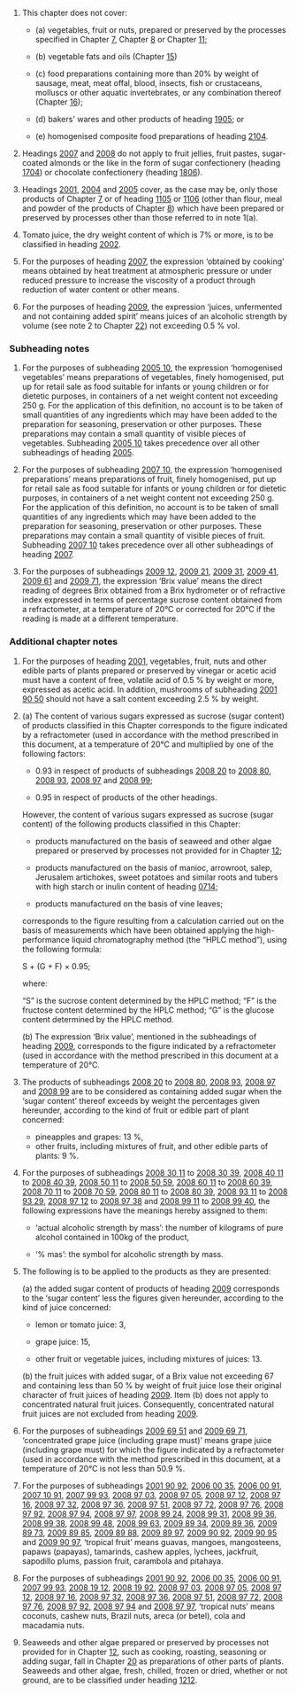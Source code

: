1. This chapter does not cover:

    - (a) vegetables, fruit or nuts, prepared or preserved by the processes specified in Chapter [7](/chapters/07), Chapter [8](/chapters/08) or Chapter [11](/chapters/11);

    - (b) vegetable fats and oils (Chapter [15](/chapters/15))

    - (c) food preparations containing more than 20% by weight of sausage, meat, meat offal, blood, insects, fish or crustaceans, molluscs or other aquatic invertebrates, or any combination thereof (Chapter [16](/chapters/16));

    - (d) bakers' wares and other products of heading [1905](/headings/1905); or

    - (e) homogenised composite food preparations of heading [2104](/headings/2104).

2. Headings [2007](/headings/2007) and [2008](/headings/2008) do not apply to fruit jellies, fruit pastes, sugar-coated almonds or the like in the form of sugar confectionery (heading [1704](/headings/1704)) or chocolate confectionery (heading [1806](/headings/1806)).

3. Headings [2001](/headings/2001), [2004](/headings/2004) and [2005](/headings/2005) cover, as the case may be, only those products of Chapter [7](/chapters/07) or of heading [1105](/headings/1105) or [1106](/headings/1106) (other than flour, meal and powder of the products of Chapter [8](/chapters/08)) which have been prepared or preserved by processes other than those referred to in note 1(a).

4. Tomato juice, the dry weight content of which is 7% or more, is to be classified in heading [2002](/headings/2002).

5. For the purposes of heading [2007](/headings/2007), the expression ‘obtained by cooking’ means obtained by heat treatment at atmospheric pressure or under reduced pressure to increase the viscosity of a product through reduction of water content or other means.

6. For the purposes of heading [2009](/headings/2009), the expression ‘juices, unfermented and not containing added spirit’ means juices of an alcoholic strength by volume (see note 2 to Chapter [22](/chapters/22)) not exceeding 0.5 % vol.

### Subheading notes

1. For the purposes of subheading [2005 10](/subheadings/2005100000-80), the expression ‘homogenised vegetables’ means preparations of vegetables, finely homogenised, put up for retail sale as food suitable for infants or young children or for dietetic purposes, in containers of a net weight content not exceeding 250 g. For the application of this definition, no account is to be taken of small quantities of any ingredients which may have been added to the preparation for seasoning, preservation or other purposes. These preparations may contain a small quantity of visible pieces of vegetables. Subheading [2005 10](/subheadings/2005100000-80) takes precedence over all other subheadings of heading [2005](/headings/2005).

2. For the purposes of subheading [2007 10](/subheadings/2007100000-80), the expression ‘homogenised preparations’ means preparations of fruit, finely homogenised, put up for retail sale as food suitable for infants or young children or for dietetic purposes, in containers of a net weight content not exceeding 250 g. For the application of this definition, no account is to be taken of small quantities of any ingredients which may have been added to the preparation for seasoning, preservation or other purposes. These preparations may contain a small quantity of visible pieces of fruit. Subheading [2007 10](/subheadings/2007100000-80) takes precedence over all other subheadings of heading [2007](/headings/2007).

3. For the purposes of subheadings [2009 12](/subheadings/2009120000-80), [2009 21](/subheadings/2009210000-80), [2009 31](/subheadings/2009310000-80), [2009 41](/subheadings/2009410000-80), [2009 61](/subheadings/2009610000-80) and [2009 71](/subheadings/2009710000-80), the expression ‘Brix value’ means the direct reading of degrees Brix obtained from a Brix hydrometer or of refractive index expressed in terms of percentage sucrose content obtained from a refractometer, at a temperature of 20°C or corrected for 20°C if the reading is made at a different temperature.

### Additional chapter notes

1. For the purposes of heading [2001](/headings/2001), vegetables, fruit, nuts and other edible parts of plants prepared or preserved by vinegar or acetic acid must have a content of free, volatile acid of 0.5 % by weight or more, expressed as acetic acid. In addition, mushrooms of subheading [2001 90 50](/subheadings/2001905000-80) should not have a salt content exceeding 2.5 % by weight.

2. (a) The content of various sugars expressed as sucrose (sugar content) of products classified in this Chapter corresponds to the figure indicated by a refractometer (used in accordance with the method prescribed in this document, at a temperature of 20°C and multiplied by one of the following factors:

    - 0.93 in respect of products of subheadings [2008 20](/subheadings/2008200000-80) to [2008 80](/subheadings/2008800000-80), [2008 93](/subheadings/2008930000-80), [2008 97](/subheadings/2008970000-80) and [2008 99](/subheadings/2008990000-80);
    
    - 0.95 in respect of products of the other headings.
    
    However, the content of various sugars expressed as sucrose (sugar content) of the following products classified in this Chapter:
    
    - products manufactured on the basis of seaweed and other algae prepared or preserved by processes not provided for in Chapter [12](/chapters/12);
    
    - products manufactured on the basis of manioc, arrowroot, salep, Jerusalem artichokes, sweet potatoes and similar roots and tubers with high starch or inulin content of heading [0714](/headings/0714);
    
    - products manufactured on the basis of vine leaves; 
    
    corresponds to the figure resulting from a calculation carried out on the basis of measurements which have been obtained applying the high-performance liquid chromatography method (the “HPLC method”), using the following formula:
    
    S + (G + F) × 0.95;
    
    where:
    
    “S” is the sucrose content determined by the HPLC method;
    “F” is the fructose content determined by the HPLC method;
    “G” is the glucose content determined by the HPLC method.
    
    (b) The expression ‘Brix value’, mentioned in the subheadings of heading [2009](/headings/2009), corresponds to the figure indicated by a refractometer (used in accordance with the method prescribed in this document at a temperature of 20°C.

3. The products of subheadings [2008 20](/subheadings/2008200000-80) to [2008 80](/subheadings/2008800000-80), [2008 93](/subheadings/2008930000-80), [2008 97](/subheadings/2008970000-80) and [2008 99](/subheadings/2008990000-80) are to be considered as containing added sugar when the ‘sugar content’ thereof exceeds by weight the percentages given hereunder, according to the kind of fruit or edible part of plant concerned:

   - pineapples and grapes: 13 %,
   - other fruits, including mixtures of fruit, and other edible parts of plants: 9 %.

4. For the purposes of subheadings [2008 30 11](/commodities/2008301100) to [2008 30 39](/commodities/2008303900), [2008 40 11](/commodities/2008401100) to [2008 40 39](/commodities/2008403900), [2008 50 11](/commodities/2008501100) to [2008 50 59](/commodities/2008505900), [2008 60 11](/commodities/2008601100) to [2008 60 39](/subheadings/2008603900-80), [2008 70 11](/commodities/2008701100) to [2008 70 59](/commodities/2008705900), [2008 80 11](/commodities/2008801100) to [2008 80 39](/commodities/2008803900), [2008 93 11](/commodities/2008931100) to [2008 93 29](/commodities/2008932900), [2008 97 12](/subheadings/2008971200-80) to [2008 97 38](/subheadings/2008973800-80) and [2008 99 11](/commodities/2008991100) to [2008 99 40](/subheadings/2008994000-80), the following expressions have the meanings
hereby assigned to them:

    - ‘actual alcoholic strength by mass’: the number of kilograms of pure alcohol contained in 100kg of the
    product,
    
    - ‘% mas’: the symbol for alcoholic strength by mass.

5. The following is to be applied to the products as they are presented:

    (a) the added sugar content of products of heading [2009](/headings/2009) corresponds to the ‘sugar content’ less the figures given hereunder, according to the kind of juice concerned:
    
    - lemon or tomato juice: 3,
    
    - grape juice: 15,
    
    - other fruit or vegetable juices, including mixtures of juices: 13.

    (b) the fruit juices with added sugar, of a Brix value not exceeding 67 and containing less than 50 % by weight of fruit juice lose their original character of fruit juices of heading [2009](/headings/2009). Item (b) does not apply to concentrated natural fruit juices. Consequently, concentrated natural fruit juices are not excluded from heading [2009](/headings/2009).

6. For the purposes of subheadings [2009 69 51](/subheadings/2009695100-80) and [2009 69 71](/commodities/2009697100), ‘concentrated grape juice (including grape must)’ means grape juice (including grape must) for which the figure indicated by a refractometer (used in accordance with the method prescribed in this document, at a temperature of 20°C is not less than 50.9 %.

7. For the purposes of subheadings [2001 90 92](/subheadings/2001909200-80), [2006 00 35](/commodities/2006003500), [2006 00 91](/commodities/2006009100), [2007 10 91](/commodities/2007109100), [2007 99 93](/subheadings/2007999300-80), [2008 97 03](/commodities/2008970300), [2008 97 05](/commodities/2008970500), [2008 97 12](/subheadings/2008971200-80), [2008 97 16](/subheadings/2008971600-80), [2008 97 32](/subheadings/2008973200-80), [2008 97 36](/subheadings/2008973600-80), [2008 97 51](/subheadings/2008975100-80), [2008 97 72](/subheadings/2008977200-80), [2008 97 76](/subheadings/2008977600-80), [2008 97 92](/subheadings/2008979200-80), [2008 97 94](/subheadings/2008979400-80), [2008 97 97](/subheadings/2008979700-80), [2008 99 24](/commodities/2008992400), [2008 99 31](/commodities/2008993100), [2008 99 36](/commodities/2008993600), [2008 99 38](/commodities/2008993800), [2008 99 48](/subheadings/2008994800-80), [2008 99 63](/subheadings/2008996300-80), [2009 89 34](/subheadings/2009893400-80), [2009 89 36](/subheadings/2009893600-80), [2009 89 73](/subheadings/2009897300-80), [2009 89 85](/subheadings/2009898500-80), [2009 89 88](/subheadings/2009898800-80), [2009 89 97](/subheadings/2009899700-80), [2009 90 92](/commodities/2009909200), [2009 90 95](/commodities/2009909500) and [2009 90 97](/commodities/2009909700), ‘tropical fruit’ means guavas, mangoes, mangosteens, papaws (papayas), tamarinds, cashew apples, lychees, jackfruit, sapodillo plums, passion fruit, carambola and pitahaya.

8. For the purposes of subheadings [2001 90 92](/subheadings/2001909200-80), [2006 00 35](/commodities/2006003500), [2006 00 91](/commodities/2006009100), [2007 99 93](/subheadings/2007999300-80), [2008 19 12](/subheadings/2008191200-80), [2008 19 92](/subheadings/2008199200-80), [2008 97 03](/commodities/2008970300), [2008 97 05](/commodities/2008970500), [2008 97 12](/subheadings/2008971200-80), [2008 97 16](/subheadings/2008971600-80), [2008 97 32](/subheadings/2008973200-80), [2008 97 36](/subheadings/2008973600-80), [2008 97 51](/subheadings/2008975100-80), [2008 97 72](/subheadings/2008977200-80), [2008 97 76](/subheadings/2008977600-80), [2008 97 92](/subheadings/2008979200-80), [2008 97 94](/subheadings/2008979400-80) and [2008 97 97](/subheadings/2008979700-80), ‘tropical nuts’ means coconuts, cashew nuts, Brazil nuts, areca (or betel), cola and macadamia nuts.

9. Seaweeds and other algae prepared or preserved by processes not provided for in Chapter [12](/chapters/12), such as cooking, roasting, seasoning or adding sugar, fall in Chapter [20](/chapters/20) as preparations of other parts of plants. Seaweeds and other algae, fresh, chilled, frozen or dried, whether or not ground, are to be classified under heading [1212](/headings/1212).
